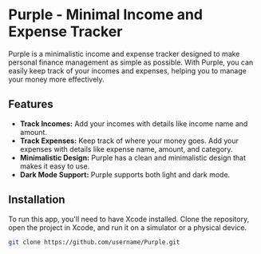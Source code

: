 # Purple - Minimal Income and Expense Tracker

Purple is a minimalistic income and expense tracker designed to make personal finance management as simple as possible. With Purple, you can easily keep track of your incomes and expenses, helping you to manage your money more effectively.

## Features

- **Track Incomes:** Add your incomes with details like income name and amount.
- **Track Expenses:** Keep track of where your money goes. Add your expenses with details like expense name, amount, and category.
- **Minimalistic Design:** Purple has a clean and minimalistic design that makes it easy to use.
- **Dark Mode Support:** Purple supports both light and dark mode.

## Installation

To run this app, you'll need to have Xcode installed. Clone the repository, open the project in Xcode, and run it on a simulator or a physical device.

```bash
git clone https://github.com/username/Purple.git
